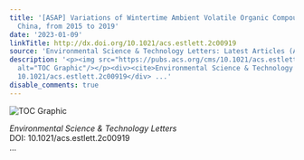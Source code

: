 ```yaml
---
title: '[ASAP] Variations of Wintertime Ambient Volatile Organic Compounds in Beijing,
  China, from 2015 to 2019'
date: '2023-01-09'
linkTitle: http://dx.doi.org/10.1021/acs.estlett.2c00919
source: 'Environmental Science & Technology Letters: Latest Articles (ACS Publications)'
description: '<p><img src="https://pubs.acs.org/cms/10.1021/acs.estlett.2c00919/asset/images/medium/ez2c00919_0004.gif"
  alt="TOC Graphic"/></p><div><cite>Environmental Science & Technology Letters</cite></div><div>DOI:
  10.1021/acs.estlett.2c00919</div> ...'
disable_comments: true
---
```

<p><img src="https://pubs.acs.org/cms/10.1021/acs.estlett.2c00919/asset/images/medium/ez2c00919_0004.gif" alt="TOC Graphic"/></p><div><cite>Environmental Science & Technology Letters</cite></div><div>DOI: 10.1021/acs.estlett.2c00919</div> ...